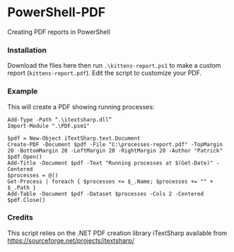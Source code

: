# PowerShell-PDF
Creating PDF reports in PowerShell

### Installation
Download the files here then run `.\kittens-report.ps1` to make a custom report (`kittens-report.pdf`). Edit the script to customize your PDF.

### Example
This will create a PDF showing running processes:

    Add-Type -Path “.\itextsharp.dll”
    Import-Module ".\PDF.psm1"
    
    $pdf = New-Object iTextSharp.text.Document
    Create-PDF -Document $pdf -File "C:\processes-report.pdf" -TopMargin 20 -BottomMargin 20 -LeftMargin 20 -RightMargin 20 -Author "Patrick"
    $pdf.Open()
    Add-Title -Document $pdf -Text "Running processes at $(Get-Date)" -Centered
    $processes = @()
    Get-Process | foreach { $processes += $_.Name; $processes += "" + $_.Path }
    Add-Table -Document $pdf -Dataset $processes -Cols 2 -Centered
    $pdf.Close()

### Credits
This script relies on the .NET PDF creation library iTextSharp available from https://sourceforge.net/projects/itextsharp/

